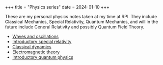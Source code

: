 +++
title = "Physics series"
date = 2024-01-10
+++

These are my personal physics notes taken at my time at RPI. They include Classical Mechanics, Special Relativity, Quantum Mechanics, and will in the future include General Relativity and possibly Quantum Field Theory.

<!-- more -->

- [Waves and oscillations](@/waves-and-oscillations/index.md)
- [Introductory special relativity](@/special-relativity/index.md)
- [Classical dynamics](@/classical-dynamics.md)
- [Electromagnetic theory](@/electromagnetism.md)
- [Introductory quantum physics](@/intro-quantum-phys.md)